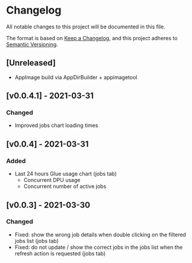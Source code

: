 # Changelog
All notable changes to this project will be documented in this file.

The format is based on [Keep a Changelog](https://keepachangelog.com/en/1.0.0/),
and this project adheres to [Semantic Versioning](https://semver.org/spec/v2.0.0.html).

## [Unreleased]
- AppImage build via AppDirBuilder + appimagetool

## [v0.0.4.1] - 2021-03-31
### Changed
- Improved jobs chart loading times

## [v0.0.4] - 2021-03-31
### Added
- Last 24 hours Glue usage chart (jobs tab)
  - Concurrent DPU usage
  - Concurrent number of active jobs


## [v0.0.3] - 2021-03-30
### Changed
- Fixed: show the wrong job details when double clicking on the filtered jobs list (jobs tab)
- Fixed: do not update / show the correct jobs in the jobs list when the refresh action is requested (jobs tab)
